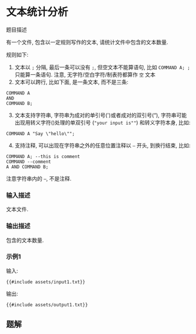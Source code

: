 # 文本统计分析

题目描述

有一个文件, 包含以一定规则写作的文本, 请统计文件中包含的文本数量.

规则如下:

1. 文本以 `;` 分隔, 最后一条可以没有 `;`, 但空文本不能算语句, 比如 `COMMAND A; ;`只能算一条语句. 注意,
   无字符/空白字符/制表符都算作 `空` 文本
2. 文本可以跨行, 比如下面, 是一条文本, 而不是三条:

```text
COMMAND A
AND
COMMAND B;
```

3. 文本支持字符串, 字符串为成对的单引号(')或者成对的双引号(“), 字符串可能出现用转义字符()处理的单双引号
   (`"your input is""`) 和转义字符本身, 比如:

```text
COMMAND A "Say \"hello\"";
```

4. 支持注释, 可以出现在字符串之外的任意位置注释以 `–` 开头, 到换行结束, 比如:

```text
COMMAND A; --this is comment
COMMAND --comment
A AND COMMAND B;

```

注意字符串内的 `–`, 不是注释.

### 输入描述

文本文件.

### 输出描述

包含的文本数量.

### 示例1

输入:

```text
{{#include assets/input1.txt}}
```

输出:

```text
{{#include assets/output1.txt}}
```

## 题解
